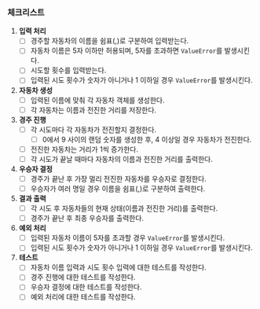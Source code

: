 ### 체크리스트

1. **입력 처리**
   - [ ] 경주할 자동차의 이름을 쉼표(,)로 구분하여 입력받는다.
   - [ ] 자동차 이름은 5자 이하만 허용되며, 5자를 초과하면 `ValueError`를 발생시킨다.
   - [ ] 시도할 횟수를 입력받는다.
   - [ ] 입력된 시도 횟수가 숫자가 아니거나 1 이하일 경우 `ValueError`를 발생시킨다.

2. **자동차 생성**
   - [ ] 입력된 이름에 맞춰 각 자동차 객체를 생성한다.
   - [ ] 각 자동차는 이름과 전진한 거리를 저장한다.

3. **경주 진행**
   - [ ] 각 시도마다 각 자동차가 전진할지 결정한다.
     - [ ] 0에서 9 사이의 랜덤 숫자를 생성한 후, 4 이상일 경우 자동차가 전진한다.
   - [ ] 전진한 자동차는 거리가 1씩 증가한다.
   - [ ] 각 시도가 끝날 때마다 자동차의 이름과 전진한 거리를 출력한다.

4. **우승자 결정**
   - [ ] 경주가 끝난 후 가장 멀리 전진한 자동차를 우승자로 결정한다.
   - [ ] 우승자가 여러 명일 경우 이름을 쉼표(,)로 구분하여 출력한다.

5. **결과 출력**
   - [ ] 각 시도 후 자동차들의 현재 상태(이름과 전진한 거리)를 출력한다.
   - [ ] 경주가 끝난 후 최종 우승자를 출력한다.

6. **예외 처리**
   - [ ] 입력된 자동차 이름이 5자를 초과할 경우 `ValueError`를 발생시킨다.
   - [ ] 입력된 시도 횟수가 숫자가 아니거나 1 이하일 경우 `ValueError`를 발생시킨다.

7. **테스트**
   - [ ] 자동차 이름 입력과 시도 횟수 입력에 대한 테스트를 작성한다.
   - [ ] 경주 진행에 대한 테스트를 작성한다.
   - [ ] 우승자 결정에 대한 테스트를 작성한다.
   - [ ] 예외 처리에 대한 테스트를 작성한다.
